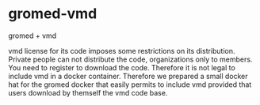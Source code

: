 # gromed-vmd
gromed + vmd

vmd license for its code imposes some restrictions on its distribution.
Private people can not distribute the code,
organizations only to members. You need to register to download the code.
Therefore it is not legal to include vmd in a docker container.
Therefore we prepared a small docker hat for the gromed docker
that easily permits to include vmd provided that users download by
themself the vmd code base.

